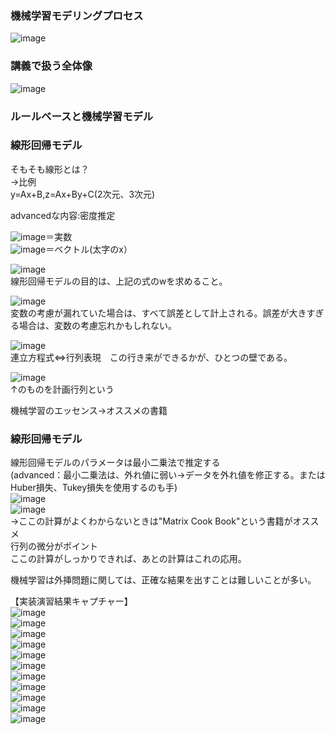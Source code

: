 ### 機械学習モデリングプロセス
![image](https://user-images.githubusercontent.com/20613753/138542686-04b750a9-034e-4cab-9063-ffa1507e1945.png)  

### 講義で扱う全体像
![image](https://user-images.githubusercontent.com/20613753/138542757-d97f3ed7-eb29-4c9f-a831-438f618195c8.png)  

### ルールベースと機械学習モデル

### 線形回帰モデル
そもそも線形とは？  
→比例  
y=Ax+B,z=Ax+By+C(2次元、3次元)  

advancedな内容:密度推定  

![image](https://user-images.githubusercontent.com/20613753/138543999-93e2ec39-568c-4414-92d4-3fae0174a52f.png)＝実数  
![image](https://user-images.githubusercontent.com/20613753/138544002-3efac8a5-be8d-4672-91f7-12911dac8532.png)＝ベクトル(太字のx）  

![image](https://user-images.githubusercontent.com/20613753/138544104-c6049f2a-568e-40e8-9151-d510464c11d1.png)  
線形回帰モデルの目的は、上記の式のwを求めること。  

![image](https://user-images.githubusercontent.com/20613753/138544293-816afe1e-c337-44b9-b16b-da9eeaecfaeb.png)  
変数の考慮が漏れていた場合は、すべて誤差として計上される。誤差が大きすぎる場合は、変数の考慮忘れかもしれない。

![image](https://user-images.githubusercontent.com/20613753/138544331-511faf3b-192b-47d0-8a19-40329585a524.png)  
連立方程式⇔行列表現　この行き来ができるかが、ひとつの壁である。

![image](https://user-images.githubusercontent.com/20613753/138544612-5b2b84d8-d0b7-4cfa-96e3-40786f81aa12.png)    
↑のものを計画行列という  

機械学習のエッセンス→オススメの書籍  

### 線形回帰モデル  
線形回帰モデルのパラメータは最小二乗法で推定する  
(advanced：最小二乗法は、外れ値に弱い→データを外れ値を修正する。またはHuber損失、Tukey損失を使用するのも手)  
![image](https://user-images.githubusercontent.com/20613753/138545307-e974fc41-f8d9-4cef-b3da-a3aef3e2d7e6.png)  
![image](https://user-images.githubusercontent.com/20613753/138545291-c5259bec-4642-4bc9-bfd9-4ff5f41bcd7c.png)  
→ここの計算がよくわからないときは"Matrix Cook Book"という書籍がオススメ  
行列の微分がポイント  
ここの計算がしっかりできれば、あとの計算はこれの応用。  

機械学習は外挿問題に関しては、正確な結果を出すことは難しいことが多い。  

【実装演習結果キャプチャー】  
![image](https://user-images.githubusercontent.com/20613753/138546298-3290969a-e495-4d0d-bd2c-f6173b497f12.png)  
![image](https://user-images.githubusercontent.com/20613753/138546311-a8ad3a1a-08b6-4936-b313-e51a0d4edeea.png)  
![image](https://user-images.githubusercontent.com/20613753/138546318-0becdc06-682b-403a-9320-f9f937fec018.png)  
![image](https://user-images.githubusercontent.com/20613753/138546324-7bad46d6-7757-4d78-b8d3-97913ac9936b.png)  
![image](https://user-images.githubusercontent.com/20613753/138546333-cd510e2e-6720-4f67-8760-b4f32be8f9a8.png)  
![image](https://user-images.githubusercontent.com/20613753/138546337-530c765a-fcfd-423a-ac0a-61118db2fd8b.png)  
![image](https://user-images.githubusercontent.com/20613753/138546343-814bcf32-9bc5-40ed-ae2e-649d70c6596f.png)  
![image](https://user-images.githubusercontent.com/20613753/138546351-ccf992bd-3cd7-49f1-a2df-659633c60f2e.png)  
![image](https://user-images.githubusercontent.com/20613753/138546416-0f0427ff-efd3-42a6-a676-4f04dab1f324.png)  
![image](https://user-images.githubusercontent.com/20613753/138546427-7242235d-043b-4302-afa4-e023664b1840.png)  
![image](https://user-images.githubusercontent.com/20613753/138546441-369c9190-b931-40dd-8118-7850e31a7445.png)



